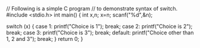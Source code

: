 // Following is a simple C program 
// to demonstrate syntax of switch. 
#include <stdio.h> 
int main() 
{
int x,n;
x=n;
scanf("%d",&n);

switch (x) 
{ 
	case 1: printf("Choice is 1"); 
			break; 
	case 2: printf("Choice is 2"); 
				break; 
	case 3: printf("Choice is 3"); 
			break; 
	default: printf("Choice other than 1, 2 and 3"); 
				break; 
} 
return 0; 
} 
